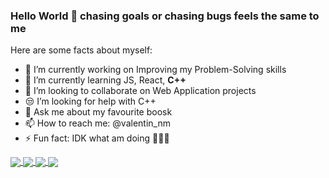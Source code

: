 ### Hello World 👋 chasing goals or chasing bugs feels the same to me

<!--
**ValentinNM/ValentinNM** is a ✨ _special_ ✨ repository because its `README.md` (this file) appears on your GitHub profile.

Here are some ideas to get you started:
-->
Here are some facts about myself:

- 🔭  I’m currently working on Improving my Problem-Solving skills
- 🌱  I’m currently learning JS, React, **C++**
- 🤝  I’m looking to collaborate on Web Application projects
- 😒  I’m looking for help with C++
- 💬  Ask me about my favourite boosk
- 📫  How to reach me: @valentin_nm
- ⚡   Fun fact: IDK what am doing 🤷🏻‍♂️


<!-- ## smth -->
<!-- [![Valentin's GitHub stats] -->
<a href="https://github.com/ValentinNM/github-readme-stats">
  <img align="center" src="https://github-readme-stats.vercel.app/api?username=ValentinNM&show_icons=true&theme=tokyonight" />
</a>
<!-- [![Top Langs] -->
<a href="https://github.com/ValentinNM/github-readme-stats">
<!-- add:  &layout=compact    -->
  <img align="center" src="https://github-readme-stats.vercel.app/api/top-langs/?username=ValentinNM&show_icons=true&theme=tokyonight&langs_count=8" />
</a>
<!-- [![Valentin's wakatime stats] -->
<a href="https://github.com/ValentinNM/github-readme-stats">
  <img align="center" src="https://github-readme-stats.vercel.app/api/wakatime?username=valentin_nm&layout=compact&theme=tokyonight" />
</a>
<!-- [![Readme Card] -->
<a href="https://github.com/ValentinNM/github-readme-stats">
  <img align="center" src="https://github-readme-stats.vercel.app/api/pin/?username=ValentinNM&layout=compact&theme=tokyonight&repo=github-readme-stats" />
</a>

